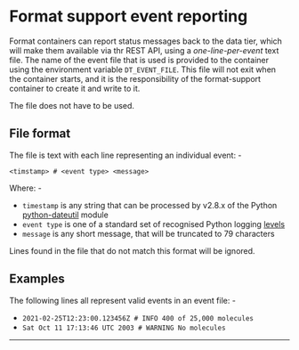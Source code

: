 # Format support event reporting
Format containers can report status messages back to the data tier, which will
make them available via thr REST API, using a _one-line-per-event_ text file.
The name of the event file that is used is provided to the
container using the environment variable `DT_EVENT_FILE`. This file will not
exit when the container starts, and it is the responsibility of the
format-support container to create it and write to it.

The file does not have to be used.

## File format
The file is text with each line representing an individual event: -

    <timstamp> # <event type> <message>

Where: -

-   `timestamp` is any string that can be processed by v2.8.x of the Python
    [python-dateutil] module
-   `event type` is one of a standard set of recognised Python logging [levels]
-   `message` is any short message, that will be truncated to 79 characters

Lines found in the file that do not match this format will be ignored.

## Examples
The following lines all represent valid events in an event file: -

-   `2021-02-25T12:23:00.123456Z # INFO 400 of 25,000 molecules`
-   `Sat Oct 11 17:13:46 UTC 2003 # WARNING No molecules`

---

[python-dateutil]: https://pypi.org/project/python-dateutil/
[levels]: https://docs.python.org/3/library/logging.html#logging-levels
